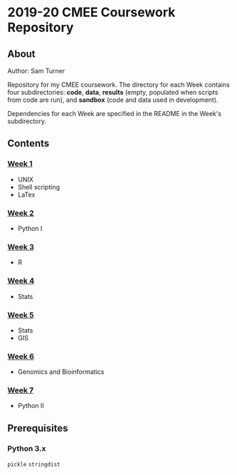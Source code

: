 # **2019-20 CMEE Coursework Repository**
## About
Author: Sam Turner

Repository for my CMEE coursework. The directory for each Week contains four subdirectories: **code**, **data**, **results** (empty, populated when scripts from code are run), and **sandbox** (code and data used in development).

Dependencies for each Week are specified in the README in the Week's subdirectory.

## Contents
### [Week 1](https://github.com/SamT123/CMEECoursework/tree/master/Week1)
* UNIX
* Shell scripting
* LaTex

### [Week 2](https://github.com/SamT123/CMEECoursework/tree/master/Week2)
* Python I

### [Week 3](https://github.com/SamT123/CMEECoursework/tree/master/Week3)
* R

### [Week 4](https://github.com/SamT123/CMEECoursework/tree/master/Week4)
* Stats

### [Week 5](https://github.com/SamT123/CMEECoursework/tree/master/Week5)
* Stats
* GIS

### [Week 6](https://github.com/SamT123/CMEECoursework/tree/master/Week6)
* Genomics and Bioinformatics

### [Week 7](https://github.com/SamT123/CMEECoursework/tree/master/Week7)
* Python II

## Prerequisites
### Python 3.x
`pickle`	`stringdist`
